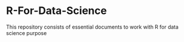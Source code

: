# R-For-Data-Science
This repository consists of essential documents to work with R for data science purpose
